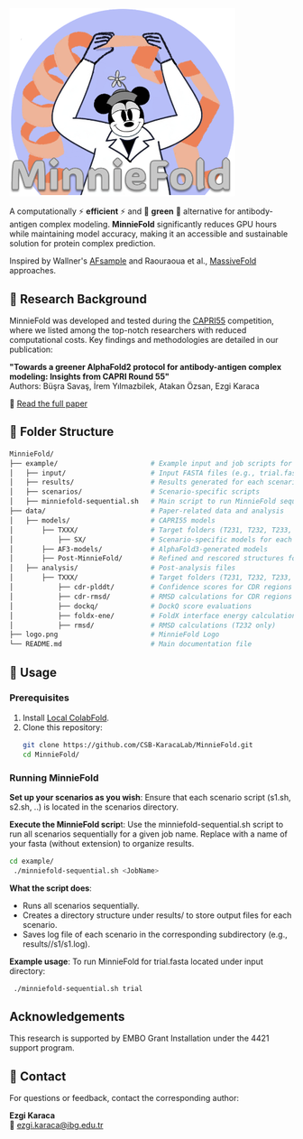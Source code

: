 
<img src="logo.png" alt="MinnieFold Logo" width="400"/>

A computationally ⚡ **efficient** ⚡ and 🌱 **green** 🌱 alternative for antibody-antigen complex modeling.
**MinnieFold** significantly reduces GPU hours while maintaining model accuracy, making it an accessible and sustainable solution for protein complex prediction.

Inspired by Wallner's [AFsample](https://academic.oup.com/bioinformatics/article/39/9/btad573/7274860) and Raouraoua et al., [MassiveFold](https://www.nature.com/articles/s43588-024-00714-4#data-availability) approaches.

## 🔬 Research Background

MinnieFold was developed and tested during the [CAPRI55](https://www.capri-docking.org/assessment/) competition, where we listed among the top-notch researchers with reduced computational costs. Key findings and methodologies are detailed in our publication:

**"Towards a greener AlphaFold2 protocol for antibody-antigen complex modeling: Insights from CAPRI Round 55"**  
Authors: Büşra Savaş, İrem Yılmazbilek, Atakan Özsan, Ezgi Karaca

📄 [Read the full paper](https://www.biorxiv.org/content/10.1101/2024.10.07.616947v1.abstract)  

## 📂 Folder Structure
```bash
MinnieFold/
├── example/                       # Example input and job scripts for MinnieFold
│   ├── input/                     # Input FASTA files (e.g., trial.fasta)
│   ├── results/                   # Results generated for each scenario
│   ├── scenarios/                 # Scenario-specific scripts
│   ├── minniefold-sequential.sh   # Main script to run MinnieFold sequentially
├── data/                          # Paper-related data and analysis
│   ├── models/                    # CAPRI55 models
│       ├── TXXX/                  # Target folders (T231, T232, T233, T234)
│           ├── SX/                # Scenario-specific models for each target
│       ├── AF3-models/            # AlphaFold3-generated models
│       ├── Post-MinnieFold/       # Refined and rescored structures for T231 and T233
│   ├── analysis/                  # Post-analysis files 
│       ├── TXXX/                  # Target folders (T231, T232, T233, T234)
│           ├── cdr-plddt/         # Confidence scores for CDR regions (T231 only)
│           ├── cdr-rmsd/          # RMSD calculations for CDR regions
│           ├── dockq/             # DockQ score evaluations
│           ├── foldx-ene/         # FoldX interface energy calculations
│           ├── rmsd/              # RMSD calculations (T232 only)
├── logo.png                       # MinnieFold Logo
└── README.md                      # Main documentation file
```

## 🚀 Usage

### Prerequisites
1. Install [Local ColabFold](https://github.com/YoshitakaMo/localcolabfold).
2. Clone this repository:
   ```bash
   git clone https://github.com/CSB-KaracaLab/MinnieFold.git
   cd MinnieFold/
    ```

### Running MinnieFold
**Set up your scenarios as you wish**: Ensure that each scenario script (s1.sh, s2.sh, ..) is located in the scenarios directory.

**Execute the MinnieFold scrip**t: Use the minniefold-sequential.sh script to run all scenarios sequentially for a given job name. Replace <JobName> with a name of your fasta (without extension) to organize results.
```bash
cd example/
 ./minniefold-sequential.sh <JobName>
```
**What the script does**: 
- Runs all scenarios sequentially.
- Creates a directory structure under results/ to store output files for each scenario.
- Saves log file of each scenario in the corresponding subdirectory (e.g., results/<JobName>/s1/s1.log).

**Example usage**: To run MinnieFold for trial.fasta located under input directory:
```bash
 ./minniefold-sequential.sh trial
```

## Acknowledgements

This research is supported by EMBO Grant Installation under the 4421 support program.

## 📧 Contact

For questions or feedback, contact the corresponding author:

**Ezgi Karaca**  
📩 [ezgi.karaca@ibg.edu.tr](mailto:ezgi.karaca@ibg.edu.tr)


